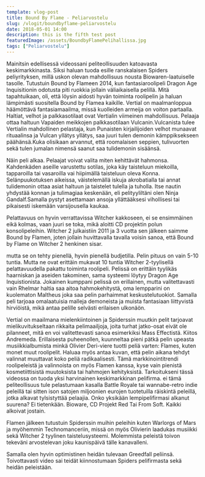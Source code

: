 ```yaml
---
template: vlog-post
title: Bound By Flame - Peliarvostelu
slug: /vlogit/boundbyflame-peliarvostelu
date: 2018-05-01 14:00
description: this is the fifth test post
featuredImage: /assets/BoundbyFlamePelihallissa.jpg
tags: ["Peliarvostelu"]
---
```

Mainitsin edellisessä videossani peliteollisuuden katoavasta keskimarkkinasta. Siksi haluan tuoda esille ranskalaisen Spiders peliyrityksen, millä uskon olevan mahdollisuus nousta Biowaren-laatuiselle tasolle. Tutustuin Bound by Flameen 2014, kun fantasiaroolipeli Dragon Age Inquisitionin odotusta piti ruokkia jollain väliaikaisella pelillä. Mitä tapahtuikaan, oli, että löysin aidosti hyvän toiminta roolipelin ja haluan lämpimästi suositella Bound by Flamea kaikille.
Vertial on maalmanloppua häämöttävä fantasiamaailma, missä kuolleiden armeija on voiton partaalla. Haltiat, velhot ja palkkasotilaat ovat Vertialin viimeinen mahdollisuus. Pelaaja ottaa haltuun Vapaiden meikkojen palkkasotilaan Vulcanin.Vulcanista tulee Vertialin mahdollinen pelastaja, kun Punaisten kirjailijoiden velhot munaavat rituaalinsa ja Vulcan yllätys yllätys, saa juuri tulen demonin kämppiksekseen päähänsä.Kuka olisikaan arvannut, että roomalaisen seppien, tulivuorten sekä tulen jumalan nimensä saanut saa tulidemonin sisäänsä.

Näin peli alkaa. Pelaajat voivat valita miten kehittävät hahmonsa. Kahdenkäden aseille varustettu sotilas, joka käy taisteluun miekoilla, tapparoilla tai vasaroilla vai hiipimällä taisteluun oleva Konna. Selänpuukotuksen aikeissa, väistelemällä iskuja akrobatialla tai annat tulidemonin ottaa asiat haltuun ja taistelet tulella ja tuholla.  Itse nautin yhdystää konnan ja tulimagiaa keskenään, eli pelityyliltäni olen Ninja Gandalf.Samalla pystyt asettamaan ansoja yllättääksesi vihollisesi tai pikaisesti iskemään varsijousella kaukaa.

Pelattavuus on hyvin verrattavissa Witcher kakkoseen, ei se ensimmäinen eikä kolmas, vaan juuri se toka, mikä aloitti CD projektin polun konsolipeleihin. Witcher 2 julkaistiin 2011 ja 3 vuotta sen jälkeen saimme Bound by Flamen, joten jollain huvittavalla tavalla voisin sanoa, että Bound by Flame on Witcher 2 henkinen sisar.

mutta se on tehty pienellä, hyvin pienellä budjetilla. Pelin pituus on vain 5-10 tuntia. Mutta ne ovat erittäin mukavat 10 tuntia Witcher 2-tyylisellä pelattavuudella pakattu toiminta roolipeli. Pelissä on erittäin tyylikäs haarniskan ja aseiden takominen, sama systeemi löytyy Dragon Age Inquistionista. 
Jokainen kumppani pelissä on erillainen, mutta valitettavasti vain Rhelmar haltia saa aitoa hahmokehitystä, oma lempparini on kuolematon Maltheus joka saa pelin parhaimmat keskustelutuokiot. Samalla peli tarjoaa omalaatuisia malleja demoneista ja muista fantasiaan liittyvistä hirviöistä, mikä antaa pelille selvästi erilaisen ulkonäön.

Vertial on maailmana mielenkiintoinen ja Spiderssin muutkin pelit tarjoavat mielikuvitukseltaan rikkaita pelimaailjoja, joita turhat jatko-osat eivät ole pilanneet, mitä en voi valitettevasti sanoa esimerkiksi Mass Effectistä. Kiitos Andremeda. Erillaisesta puheenollen, kuunneltaa pieni pätkä pelin upeasta musiikkialbumista minkä Olivier Deri-viere tuotti peliä varten: 
Flames, kuten monet muut roolipelit. Haluaa myös antaa kuvan, että pelin aikana tehdyt valinnat muuttavat koko peliä radikaalisesti. Tämä markkinointitrendi roolipeleistä ja valinnoista on myös Flamen kanssa, kyse vain pienistä kosmetiittisistä muutoksista tai hahmojen kehityksistä. 
Tarkoitukseni tässä videossa on tuoda yksi harvinainen keskimarkkinan pelifirma. ei tämä peliteollisuus tule pelastumaan kasalla Battle Royale tai wannabe-retro indie peleillä tai sitten ison satojen miljoonien eurojen tuotetuilla räiskintä peleillä, jotka alkavat tylsistyttää pelaajia. Onko yksikään lempipelifirmasi alkanut suurena? Ei tietenkään. Bioware, CD Projekt Red Tai From Soft. Kaikki alkoivat jostain.

Flamen jälkeen tutustuin Spiderssin muihin peleihin kuten Warlorgs of Mars ja myöhemmin Technomanceriin, missä on myös Olivierin laadukas musiikki sekä Witcher 2 tyylinen taistelusysteemi. Molemmista peleistä toivon tekeväni arvostelevan joku kaunispäivä tälle kanavalleni. 

Samalla olen hyvin optimistinen heidän tulevaan Greedfall peliinsä. Toivottavasti video sai teidät kiinnostumaan Spiders pelifirmasta sekä heidän peleistään. 